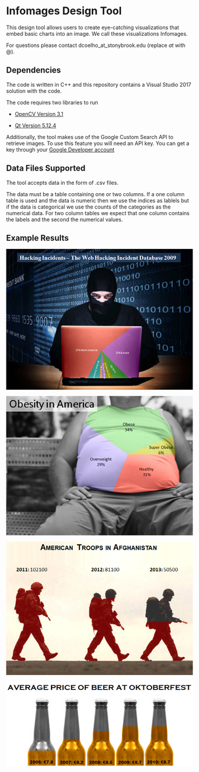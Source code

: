 # Infomages Design Tool

This design tool allows users to create eye-catching visualizations that embed basic charts into an image. We call these visualizations Infomages.

For questions please contact dcoelho_at_stonybrook.edu (replace _at_ with @). 


## Dependencies

The code is written in C++ and this repository contains a Visual Studio 2017 solution with the code. 

The code requires two libraries to run 

* [OpenCV Version 3.1](https://opencv.org/opencv-3-1/)

* [Qt Version 5.12.4](https://www.qt.io/download)

Additionally, the tool makes use of the Google Custom Search API to retrieve images. To use this feature you will need an API key. You can get a key through your [Google Developer account](https://console.developers.google.com/apis/dashboard)


## Data Files Supported

The tool accepts data in the form of .csv files. 

The data must be a table containing one or two columns. If a one column table is used and the data is numeric then we use the indices as lablels but if the data is categorical we use the counts of the categories as the numerical data. For two column tables we expect that one column contains the labels and the second the numerical values.

## Example Results

![alt text](https://raw.githubusercontent.com/darius-coelho/Infomages-Design-Tool/master/Infomage%20Examples/pie1.png?token=AFSIQZZNNUIW4MGHHYAHUZS6M7HME)

![alt text](https://raw.githubusercontent.com/darius-coelho/Infomages-Design-Tool/master/Infomage%20Examples/pie2.png?token=AFSIQZZXZBPDJIWUJFOWLNK6M7HNO)

![alt text](https://raw.githubusercontent.com/darius-coelho/Infomages-Design-Tool/master/Infomage%20Examples/bar1.png?token=AFSIQZ3PXB67YSY4JBX7DSK6M7HCQ)

![alt text](https://raw.githubusercontent.com/darius-coelho/Infomages-Design-Tool/master/Infomage%20Examples/bar2.png?token=AFSIQZZZQGZRLNOTPSCHAPC6M7H3M)
